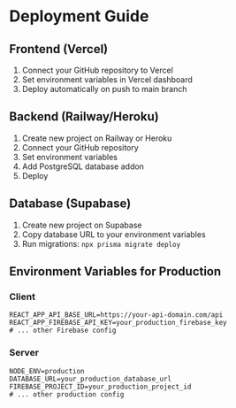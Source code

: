 # Deployment Guide

## Frontend (Vercel)

1. Connect your GitHub repository to Vercel
2. Set environment variables in Vercel dashboard
3. Deploy automatically on push to main branch

## Backend (Railway/Heroku)

1. Create new project on Railway or Heroku
2. Connect your GitHub repository
3. Set environment variables
4. Add PostgreSQL database addon
5. Deploy

## Database (Supabase)

1. Create new project on Supabase
2. Copy database URL to your environment variables
3. Run migrations: `npx prisma migrate deploy`

## Environment Variables for Production

### Client
```
REACT_APP_API_BASE_URL=https://your-api-domain.com/api
REACT_APP_FIREBASE_API_KEY=your_production_firebase_key
# ... other Firebase config
```

### Server
```
NODE_ENV=production
DATABASE_URL=your_production_database_url
FIREBASE_PROJECT_ID=your_production_project_id
# ... other production config
```
